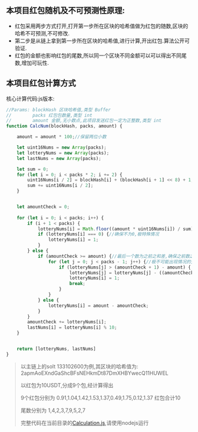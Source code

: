 ## 本项目红包随机及不可预测性原理:
- 红包采用两步方式打开,打开第一步所在区块的哈希值做为红包的随数,区块的哈希不可预测,不可修改.
- 第二步是从链上拿到第一步所在区块的哈希值,进行计算,开出红包.算法公开可验证.
- 红包的金额也影响红包的尾数,所以同一个区块不同金额可以可以得出不同尾数,增加可玩性.

## 本项目红包计算方式
核心计算代码:js版本:
```js
//Params: blockHash 区块哈希值,类型 Buffer
//        packs 红包包数量,类型 int
//        amount 金额,无小数点,此项目发送红包一定为正整数,类型 int
function CalcNum(blockHash, packs, amount) {

    amount = amount * 100;//保留两位小数

    let uint16Nums = new Array(packs);
    let lotteryNums = new Array(packs);
    let lastNums = new Array(packs);

    let sum = 0;
    for (let i = 0; i < packs * 2; i += 2) {
        uint16Nums[i / 2] = blockHash[i] + (blockHash[i + 1] << 8) + 1;
        sum += uint16Nums[i / 2];
    }


    let amountCheck = 0;
    
    for (let i = 0; i < packs; i++) {
        if (i + 1 < packs) {
            lotteryNums[i] = Math.floor((amount * uint16Nums[i]) / sum);
            if (lotteryNums[i] === 0) {//确保不为0,极特殊情况
                lotteryNums[i] = 1;
            }
        } else {
            if (amountCheck >= amount) {//最后一个数为之前之和差,确保之前数之和不大于总数,此情况极不可能出现
                for (let j = 0; j < packs - 1; j++) {//极不可能出现情况的预设处理
                    if (lotteryNums[j] > (amountCheck + 1) - amount) {
                        lotteryNums[j] = lotteryNums[j] - ((amountCheck + 1) - amount);
                        lotteryNums[i] = 1;
                        break;
                    }
                }
            } else {
                lotteryNums[i] = amount - amountCheck;
            }
        }
        amountCheck += lotteryNums[i];
        lastNums[i] = lotteryNums[i] % 10;
    }


    return [lotteryNums, lastNums]
}
```
> 以主链上的solt 133102600为例,其区块的哈希值为: 2apmAoEXndGaShcBFsNEHkmDt87DmXHBYwecQ11HUWEL 
>
> 以红包为10USDT,分成9个包,经计算得出
> 
> 9个红包分别为 0.91,1.04,1.42,1.53,1.37,0.49,1.75,0.12,1.37 红包合计10
> 
> 尾数分别为 1,4,2,3,7,9,5,2,7
>
> 完整代码在当前目录的[Calculation.js](Calculation.js),请使用nodejs运行
> 



